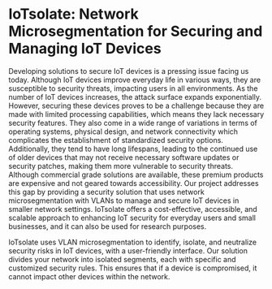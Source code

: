 # IoTsolate: Network Microsegmentation for Securing and Managing IoT Devices

Developing solutions to secure IoT devices is a pressing issue facing us today. Although IoT devices improve everyday life in various ways, they are susceptible to security threats, impacting users in all environments. As the number of IoT devices increases, the attack surface expands exponentially. However, securing these devices proves to be a challenge because they are made with limited processing capabilities, which means they lack necessary security features. They also come in a wide range of variations in terms of operating systems, physical design, and network connectivity which complicates the establishment of standardized security options. Additionally, they tend to have long lifespans, leading to the continued use of older devices that may not receive necessary software updates or security patches, making them more vulnerable to security threats. Although commercial grade solutions are available, these premium products are expensive and not geared towards accessibility. Our project addresses this gap by providing a security solution that uses network microsegmentation with VLANs to manage and secure IoT devices in smaller network settings. IoTsolate offers a cost-effective, accessible, and scalable approach to enhancing IoT security for everyday users and small businesses, and it can also be used for research purposes.

IoTsolate uses VLAN microsegmentation to identify, isolate, and neutralize security risks in IoT devices, with a user-friendly interface. Our solution divides your network into isolated segments, each with specific and customized security rules. This ensures that if a device is compromised, it cannot impact other devices within the network.
